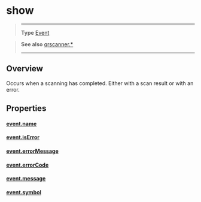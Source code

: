 # show

> --------------------- ------------------------------------------------------------------------------------------
> __Type__              [Event](https://docs.coronalabs.com/api/type/Event.html)

> __See also__          [qrscanner.*](/plugin/qrscanner/)
> --------------------- ------------------------------------------------------------------------------------------

## Overview

Occurs when a scanning has completed. Either with a scan result or with an error.

## Properties

#### [event.name](/plugin/qrscanner/event/show/name)

#### [event.isError](/plugin/qrscanner/event/show/isError)

#### [event.errorMessage](/plugin/qrscanner/event/show/errorMessage)

#### [event.errorCode](/plugin/qrscanner/event/show/errorCode)

#### [event.message](/plugin/qrscanner/event/show/message)

#### [event.symbol](/plugin/qrscanner/event/show/symbol)